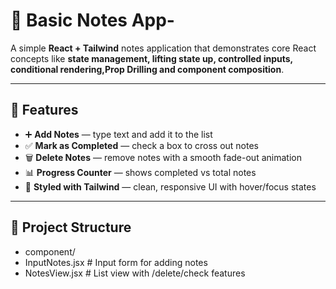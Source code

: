 # 📝 Basic Notes App-

A simple **React + Tailwind** notes application that demonstrates core React concepts like **state management, lifting state up, controlled inputs, conditional rendering,Prop Drilling and component composition**.  


---

## 🚀 Features

- ➕ **Add Notes** — type text and add it to the list
- ✅ **Mark as Completed** — check a box to cross out notes
- 🗑️ **Delete Notes** — remove notes with a smooth fade-out animation
- 📊 **Progress Counter** — shows completed vs total notes
- 🎨 **Styled with Tailwind** — clean, responsive UI with hover/focus states

---


## 📂 Project Structure
- component/
- InputNotes.jsx # Input form for adding notes
- NotesView.jsx # List view with /delete/check features
